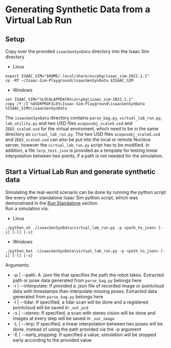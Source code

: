 # Generating Synthetic Data from a Virtual Lab Run
## Setup
Copy over the provided `isaacGenSynData` directory into the Isaac Sim directory
* Linux
```
export ISAAC_SIM="$HOME/.local/share/ov/pkg/isaac_sim-2022.1.1"
cp -RT ~/Isaac-Sim-Playground/isaacGenSynData $ISAAC_SIM
```
* Windows
```
set ISAAC_SIM="%LOCALAPPDATA%\ov\pkg\isaac_sim-2022.1.1"
copy /Y /I %USERPROFILE%\Isaac-Sim-Playground\isaacGenSynData %ISAAC_SIM%\isaacGenSynData
```
The `isaacGenSynData` directory contains `parse_bag.py`, `virtual_lab_run.py`, `lab_utility.py` and two USD files `acoposobj_scaled.usd` and `ZED2_scaled.usd` for the virtual enviroment, which need to be in the same directory as `virtual_lab_run.py`. The two USD files `acoposobj_scaled.usd` and `ZED2_scaled.usd` can also be put into the local or remote Nucleus server, however the `virtual_lab_run.py` script has to be modified. In addition, a file `lerp_test.json` is provided as a template for testing linear interpolation between two points, if a path is not needed for the simulation.

## Start a Virtual Lab Run and generate synthetic data
Simulating the real-world scenario can be done by running the python script like every other standalone Isaac Sim python script, which was demonstraed in the [Run Standalone](run_standalone.md) section. \
Run a simulation via:
* Linux
```
./python.sh ./isaacGenSynData/virtual_lab_run.py -p <path_to_json> [-i] [-l] [-s]
```
* Windows
```
./python.bat .\isaacGenSynData\virtual_lab_run.py -p <path_to_json> [-i] [-l] [-s]
```

Arguments:
* -p | --path: A .json file that specifies the path the robot takes. Extracted path or pose data generated from `parse_bag.py` belongs here
* -i | --interpolate: If provided a .json file of recorded image or pointcloud data with timestamps then interpolate missing poses. Extracted data generated from `parse_bag.py` belongs here
* -l | --lidar: If specified, a lidar scan will be done and a registered pointcloud will be saved in `_out_pcd`
* -s | --stereo: If specified, a scan with stereo vision will be done and images at every step will be saved in `_out_image` 
* -L | --lerp: If specified, a linear interpolation between two poses will be done, instead of using the path provided via the -p argument
* -E | --early_stopping: If specified a value, simulation will be stopped early according to the provided value
